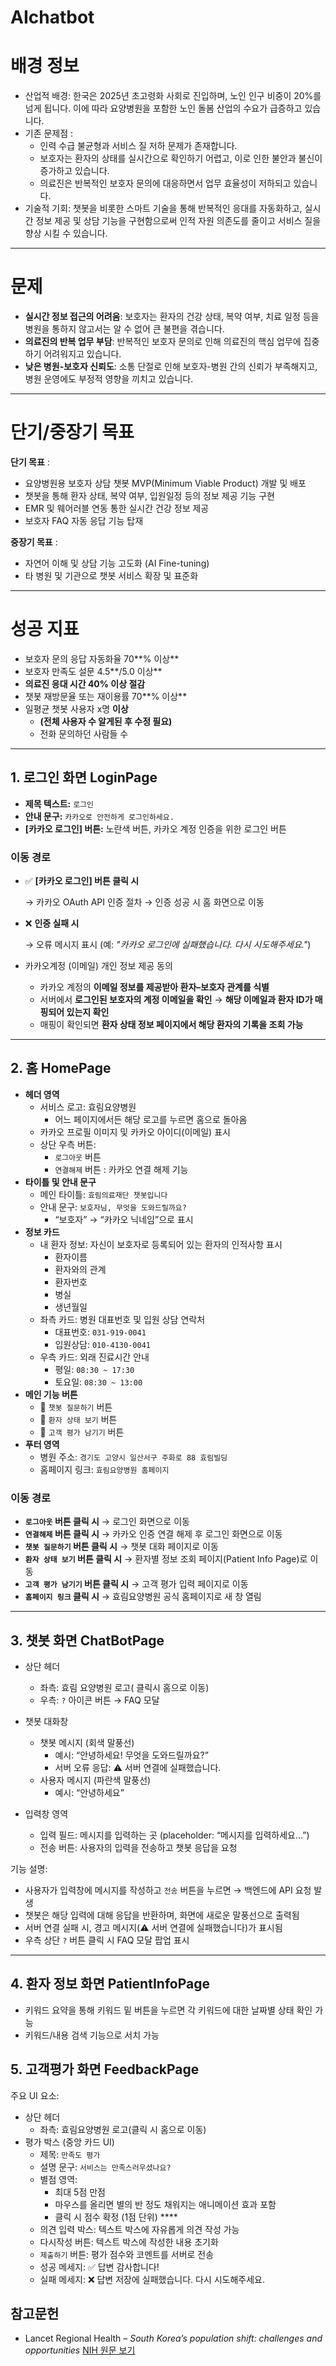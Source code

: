 # AIchatbot

# 배경 정보

- 산업적 배경: 한국은 2025년 초고령화 사회로 진입하며, 노인 인구 비중이 20%를 넘게 됩니다. 이에 따라 요양병원을 포함한 노인 돌봄 산업의 수요가 급증하고 있습니다.
- 기존 문제점 :
    - 인력 수급 불균형과 서비스 질 저하 문제가 존재합니다.
    - 보호자는 환자의 상태를 실시간으로 확인하기 어렵고, 이로 인한 불안과 불신이 증가하고 있습니다.
    - 의료진은 반복적인 보호자 문의에 대응하면서 업무 효율성이 저하되고 있습니다.
- 기술적 기회: 챗봇을 비롯한 스마트 기술을 통해 반복적인 응대를 자동화하고, 실시간 정보 제공 및 상담 기능을 구현함으로써 인적 자원 의존도를 줄이고 서비스 질을 향상 시킬 수 있습니다.

---

# 문제

- **실시간 정보 접근의 어려움**: 보호자는 환자의 건강 상태, 복약 여부, 치료 일정 등을 병원을 통하지 않고서는 알 수 없어 큰 불편을 겪습니다.
- **의료진의 반복 업무 부담**: 반복적인 보호자 문의로 인해 의료진의 핵심 업무에 집중하기 어려워지고 있습니다.
- **낮은 병원-보호자 신뢰도**: 소통 단절로 인해 보호자-병원 간의 신뢰가 부족해지고, 병원 운영에도 부정적 영향을 끼치고 있습니다.

---

# 단기/중장기 목표

**단기 목표** :

- 요양병원용 보호자 상담 챗봇 MVP(Minimum Viable Product) 개발 및 배포
- 챗봇을 통해 환자 상태, 복약 여부, 입원일정 등의 정보 제공 기능 구현
- EMR 및 웨어러블 연동 통한 실시간 건강 정보 제공
- 보호자 FAQ 자동 응답 기능 탑재

**중장기 목표** :

- 자연어 이해 및 상담 기능 고도화 (AI Fine-tuning)
- 타 병원 및 기관으로 챗봇 서비스 확장 및 표준화

---

# 성공 지표 

- 보호자 문의 응답 자동화율 70**% 이상**
- 보호자 만족도 설문 4.5**/5.0 이상**
- **의료진 응대 시간 40% 이상 절감**
- 챗봇 재방문율 또는 재이용률 70**% 이상**
- 일평균 챗봇 사용자 x명 **이상**
    - **(전체 사용자 수 알게된 후 수정 필요)**
    - 전화 문의하던 사람들 수

---

## 1. 로그인 화면 LoginPage


- **제목 텍스트:** `로그인`
- **안내 문구:** `카카오로 안전하게 로그인하세요.`
- **[카카오 로그인] 버튼:** 노란색 버튼, 카카오 계정 인증을 위한 로그인 버튼

### 이동 경로

- ✅ **[카카오 로그인] 버튼 클릭 시**
    
    → 카카오 OAuth API 인증 절차 → 인증 성공 시 홈 화면으로 이동
    
- ❌ **인증 실패 시**
    
    → 오류 메시지 표시 (예: *"카카오 로그인에 실패했습니다. 다시 시도해주세요."*)
    

- 카카오계정 (이메일) 개인 정보 제공 동의
    - 카카오 계정의 **이메일 정보를 제공받아 환자–보호자 관계를 식별**
    - 서버에서 **로그인된 보호자의 계정 이메일을 확인** → **해당 이메일과 환자 ID가 매핑되어 있는지 확인**
    - 매핑이 확인되면 **환자 상태 정보 페이지에서 해당 환자의 기록을 조회 가능**
    

---

## 2. 홈 HomePage
- **헤더 영역**
    - 서비스 로고:  효림요양병원
        - 어느 페이지에서든 해당 로고를 누르면 홈으로 돌아옴
    - 카카오 프로필 이미지 및 카카오 아이디(이메일) 표시
    - 상단 우측 버튼:
        - `로그아웃` 버튼
        - `연결해제` 버튼 : 카카오 연결 해제 기능
- **타이틀 및 안내 문구**
    - 메인 타이틀: `효림의료재단 챗봇입니다`
    - 안내 문구: `보호자님, 무엇을 도와드릴까요?`
        - “보호자” → “카카오 닉네임”으로 표시
- **정보 카드**
    - 내 환자 정보: 자신이 보호자로 등록되어 있는 환자의 인적사항 표시
        - 환자이름
        - 환자와의 관계
        - 환자번호
        - 병실
        - 생년월일
    - 좌측 카드: 병원 대표번호 및 입원 상담 연락처
        - 대표번호: `031-919-0041`
        - 입원상담: `010-4130-0041`
    - 우측 카드: 외래 진료시간 안내
        - 평일: `08:30 ~ 17:30`
        - 토요일: `08:30 ~ 13:00`
- **메인 기능 버튼**
    - 💬 `챗봇 질문하기` 버튼
    - 🧾 `환자 상태 보기` 버튼
    - 📝 `고객 평가 남기기` 버튼
- **푸터 영역**
    - 병원 주소: `경기도 고양시 일산서구 주화로 88 효림빌딩`
    - 홈페이지 링크: `효림요양병원 홈페이지`

### 이동 경로

- **`로그아웃` 버튼 클릭 시** → 로그인 화면으로 이동
- **`연결해제` 버튼 클릭 시** → 카카오 인증 연결 해제 후 로그인 화면으로 이동
- **`챗봇 질문하기` 버튼 클릭 시** → 챗봇 대화 페이지로 이동
- **`환자 상태 보기` 버튼 클릭 시** → 환자별 정보 조회 페이지(Patient Info Page)로 이동
- **`고객 평가 남기기` 버튼 클릭 시** → 고객 평가 입력 페이지로 이동
- **`홈페이지 링크` 클릭 시** → 효림요양병원 공식 홈페이지로 새 창 열림

---

## 3. 챗봇 화면 ChatBotPage

- 상단 헤더
    - 좌측: 효림 요양병원 로고( 클릭시 홈으로 이동)
    - 우측: `?` 아이콘 버튼 → FAQ 모달
        
- 챗봇 대화창
    - 챗봇 메시지 (회색 말풍선)
        - 예시: “안녕하세요! 무엇을 도와드릴까요?”
        - 서버 오류 응답: ⚠️ 서버 연결에 실패했습니다.
    - 사용자 메시지 (파란색 말풍선)
        - 예시: “안녕하세요”
- 입력창 영역
    - 입력 필드: 메시지를 입력하는 곳 (placeholder: “메시지를 입력하세요...”)
    - 전송 버튼: 사용자의 입력을 전송하고 챗봇 응답을 요청

기능 설명:
- 사용자가 입력창에 메시지를 작성하고 `전송` 버튼을 누르면 → 백엔드에 API 요청 발생
- 챗봇은 해당 입력에 대해 응답을 반환하며, 화면에 새로운 말풍선으로 출력됨
- 서버 연결 실패 시, 경고 메시지(⚠️ 서버 연결에 실패했습니다)가 표시됨
- 우측 상단 `?` 버튼 클릭 시 FAQ 모달 팝업 표시

---

## 4. 환자 정보 화면 PatientInfoPage

- 키워드 요약을 통해 키워드 밑 버튼을 누르면 각 키워드에 대한 날짜별 상태 확인 가능
- 키워드/내용 검색 기능으로 서치 가능
  

## 5. 고객평가 화면 FeedbackPage
주요 UI 요소:

- 상단 헤더
    - 좌측: 효림요양병원 로고(클릭 시 홈으로 이동)
- 평가 박스 (중앙 카드 UI)
    - 제목: `만족도 평가`
    - 설명 문구: `서비스는 만족스러우셨나요?`
    - 별점 영역:
        - 최대 5점 만점
        - 마우스를 올리면 별의 반 정도 채워지는 애니메이션 효과 포함
        - 클릭 시 점수 확정 (1점 단위) ****
    - 의견 입력 박스: 텍스트 박스에 자유롭게 의견 작성 가능
    - 다시작성 버튼: 텍스트 박스에 작성한 내용 초기화
    - `제출하기` 버튼: 평가 점수와 코멘트를 서버로 전송
    - 성공 메세지:  ✅ 답변 감사합니다!
    - 실패 메세지: ❌ 답변 저장에 실패했습니다. 다시 시도해주세요.
        

## 참고문헌

- Lancet Regional Health – *South Korea’s population shift: challenges and opportunities* [NIH 원문 보기](https://www.ncbi.nlm.nih.gov/pmc/articles/PMC10447181/)

